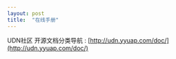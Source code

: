 ```yaml
---
layout: post
title:  "在线手册"
---
```


UDN社区 开源文档分类导航 : [http://udn.yyuap.com/doc/](http://udn.yyuap.com/doc/)